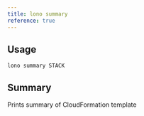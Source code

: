 ```yaml
---
title: lono summary
reference: true
---
```


## Usage

    lono summary STACK

## Summary

Prints summary of CloudFormation template




